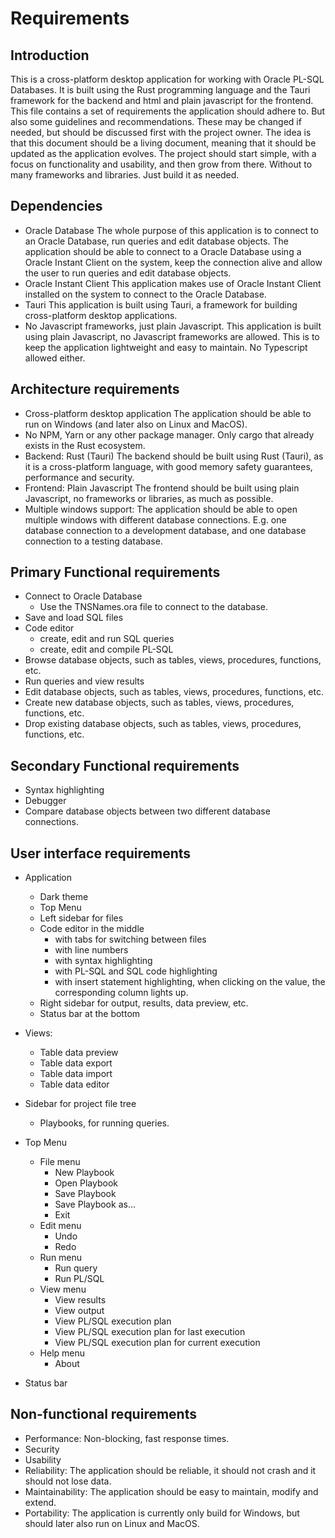 # Requirements

## Introduction
This is a cross-platform desktop application for working with Oracle PL-SQL Databases.
It is built using the Rust programming language and the Tauri framework for the backend and html and plain javascript for the frontend.
This file contains a set of requirements the application should adhere to. But also some guidelines and recommendations.
These may be changed if needed, but should be discussed first with the project owner.
The idea is that this document should be a living document, meaning that it should be updated as the application evolves.
The project should start simple, with a focus on functionality and usability, and then grow from there. 
Without to many frameworks and libraries. Just build it as needed.



## Dependencies
* Oracle Database
  The whole purpose of this application is to connect to an Oracle Database, run queries and edit database objects.
  The application should be able to connect to a Oracle Database using a Oracle Instant Client on the system, 
  keep the connection alive and allow the user to run queries and edit database objects.
* Oracle Instant Client
  This application makes use of Oracle Instant Client installed on the system to connect to the Oracle Database.
* Tauri
  This application is built using Tauri, a framework for building cross-platform desktop applications.
* No Javascript frameworks, just plain Javascript.
  This application is built using plain Javascript, no Javascript frameworks are allowed. This is to keep the application lightweight and easy to maintain. No Typescript allowed either.


## Architecture requirements
* Cross-platform desktop application
  The application should be able to run on Windows (and later also on Linux and MacOS).
* No NPM, Yarn or any other package manager. Only cargo that already exists in the Rust ecosystem.
* Backend: Rust (Tauri)
  The backend should be built using Rust (Tauri), as it is a cross-platform language, with good memory safety guarantees, performance and security.
* Frontend: Plain Javascript
  The frontend should be built using plain Javascript, no frameworks or libraries, as much as possible.
* Multiple windows support:
  The application should be able to open multiple windows with different database connections.
  E.g. one database connection to a development database, and one database connection to a testing database.


## Primary Functional requirements
* Connect to Oracle Database
  * Use the TNSNames.ora file to connect to the database.
* Save and load SQL files
* Code editor
  * create, edit and run SQL queries
  * create, edit and compile PL-SQL
* Browse database objects, such as tables, views, procedures, functions, etc.
* Run queries and view results
* Edit database objects, such as tables, views, procedures, functions, etc.
* Create new database objects, such as tables, views, procedures, functions, etc.
* Drop existing database objects, such as tables, views, procedures, functions, etc.


## Secondary Functional requirements
* Syntax highlighting
* Debugger
* Compare database objects between two different database connections.


## User interface requirements

* Application
  * Dark theme
  * Top Menu
  * Left sidebar for files
  * Code editor in the middle
    * with tabs for switching between files
    * with line numbers
    * with syntax highlighting
    * with PL-SQL and SQL code highlighting
    * with insert statement highlighting, when clicking on the value, the corresponding column lights up.
  * Right sidebar for output, results, data preview, etc.
  * Status bar at the bottom
  
* Views:
  * Table data preview
  * Table data export
  * Table data import
  * Table data editor

* Sidebar for project file tree
  * Playbooks, for running queries.

* Top Menu
  * File menu
    * New Playbook
    * Open Playbook
    * Save Playbook
    * Save Playbook as...
    * Exit
  * Edit menu
    * Undo
    * Redo
  * Run menu
    * Run query
    * Run PL/SQL
  * View menu
    * View results
    * View output
    * View PL/SQL execution plan
    * View PL/SQL execution plan for last execution
    * View PL/SQL execution plan for current execution
  * Help menu
    * About

* Status bar



## Non-functional requirements
* Performance: Non-blocking, fast response times.
* Security
* Usability
* Reliability: The application should be reliable, it should not crash and it should not lose data.
* Maintainability: The application should be easy to maintain, modify and extend.
* Portability: The application is currently only build for Windows, but should later also run on Linux and MacOS.

